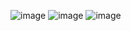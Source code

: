 
![image](https://github.com/dreamfeelings/api_Admin/assets/116798366/77a90ee0-4711-49af-a454-2c45c03eb9ed)
![image](https://github.com/dreamfeelings/api_Admin/assets/116798366/5f9679fc-01e3-4cb1-acde-86d76e8a8ccf)
![image](https://github.com/dreamfeelings/api_Admin/assets/116798366/4e344cab-b342-43f3-82f9-dcea95103559)
